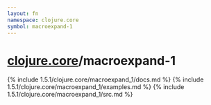 ```yaml
---
layout: fn
namespace: clojure.core
symbol: macroexpand-1
---
```


# [clojure.core](../)/macroexpand-1

{% include 1.5.1/clojure.core/macroexpand_1/docs.md %}
{% include 1.5.1/clojure.core/macroexpand_1/examples.md %}
{% include 1.5.1/clojure.core/macroexpand_1/src.md %}

